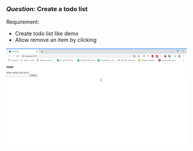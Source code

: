### ***Question***: Create a todo list
Requirement:  
+ Create todo list like demo
+ Allow remove an item by clicking

![demo](demo.gif)

